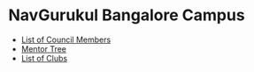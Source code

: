 # NavGurukul Bangalore Campus

- [List of Council Members](council-members.md)
- [Mentor Tree](mentor-tree.md)
- [List of Clubs](clubs.md)
